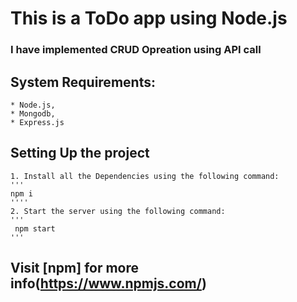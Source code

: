 # This is a ToDo app using Node.js
### I have implemented CRUD Opreation using API call
## System Requirements: 
    * Node.js,
    * Mongodb,
    * Express.js
## Setting Up the project
    1. Install all the Dependencies using the following command:
    '''
    npm i
    ''''
    2. Start the server using the following command:
    '''
     npm start
    '''

## Visit [npm] for more info(https://www.npmjs.com/)
